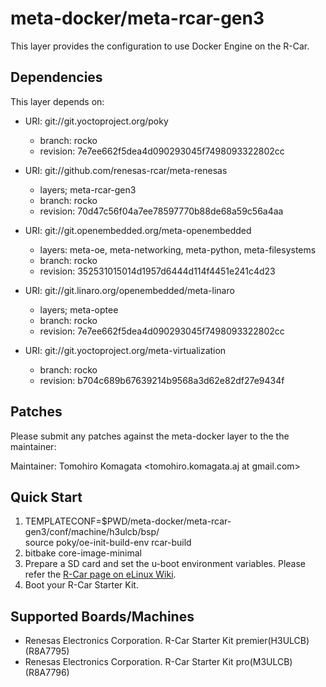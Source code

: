 # meta-docker/meta-rcar-gen3

This layer provides the configuration to use Docker Engine on the R-Car.

## Dependencies

This layer depends on:

* URI: git://git.yoctoproject.org/poky
  * branch: rocko
  * revision: 7e7ee662f5dea4d090293045f7498093322802cc

* URI: git://github.com/renesas-rcar/meta-renesas
  * layers; meta-rcar-gen3
  * branch: rocko
  * revision: 70d47c56f04a7ee78597770b88de68a59c56a4aa

* URI: git://git.openembedded.org/meta-openembedded
  * layers: meta-oe, meta-networking, meta-python, meta-filesystems
  * branch: rocko
  * revision: 352531015014d1957d6444d114f4451e241c4d23

* URI: git://git.linaro.org/openembedded/meta-linaro
  * layers; meta-optee
  * branch: rocko
  * revision: 7e7ee662f5dea4d090293045f7498093322802cc

* URI: git://git.yoctoproject.org/meta-virtualization
  * branch: rocko
  * revision: b704c689b67639214b9568a3d62e82df27e9434f

## Patches

Please submit any patches against the meta-docker layer to the the maintainer:

Maintainer: Tomohiro Komagata <tomohiro.komagata.aj at gmail.com>

## Quick Start

1. TEMPLATECONF=$PWD/meta-docker/meta-rcar-gen3/conf/machine/h3ulcb/bsp/ \
   source poky/oe-init-build-env rcar-build
2. bitbake core-image-minimal
3. Prepare a SD card and set the u-boot environment variables. Please refer the [R-Car page on eLinux Wiki](https://elinux.org/R-Car/Boards/Yocto-Gen3/v3.21.0#Running_Yocto_images).
4. Boot your R-Car Starter Kit.

## Supported Boards/Machines

- Renesas Electronics Corporation. R-Car Starter Kit premier(H3ULCB) (R8A7795)
- Renesas Electronics Corporation. R-Car Starter Kit pro(M3ULCB) (R8A7796)
